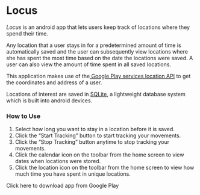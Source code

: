 # Locus
*Locus* is an android app that lets users keep track of locations where they spend their time.

Any location that a user stays in for a predetermined amount of time is automatically saved and the user can subsequently view locations where she has spent the most time based on the date the locations were saved.
A user can also view the amount of time spent in all saved locations.

This application makes use of the[ Google Play services location API](https://developers.google.com/android/reference/com/google/android/gms/location/package-summary) to get the coordinates and address of a user.

Locations of interest are saved in [SQLite](http://developer.android.com/reference/android/database/sqlite/package-summary.html), a lightweight database system which is built into android devices.

### How to Use

1. Select how long you want to stay in a location before it is saved. 
2. Click the “Start Tracking” button to start tracking your movements. 
3. Click the “Stop Tracking” button anytime to stop tracking your movements. 
4. Click the calendar icon on the toolbar from the home screen to view dates when locations were stored. 
5. Click the location icon on the toolbar from the home screen to view how much time you have spent in unique locations. 
  
Click here to download app from Google Play
